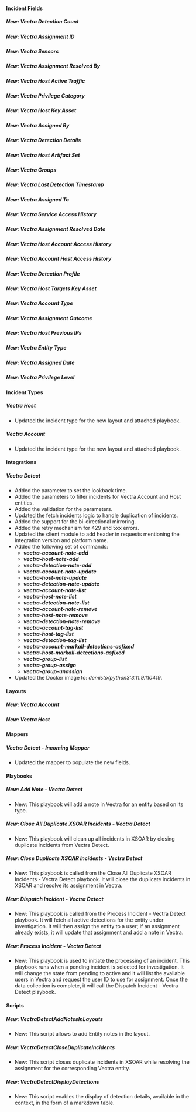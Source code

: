 
#### Incident Fields

##### New: Vectra Detection Count

##### New: Vectra Assignment ID

##### New: Vectra Sensors

##### New: Vectra Assignment Resolved By

##### New: Vectra Host Active Traffic

##### New: Vectra Privilege Category

##### New: Vectra Host Key Asset

##### New: Vectra Assigned By

##### New: Vectra Detection Details

##### New: Vectra Host Artifact Set

##### New: Vectra Groups

##### New: Vectra Last Detection Timestamp

##### New: Vectra Assigned To

##### New: Vectra Service Access History

##### New: Vectra Assignment Resolved Date

##### New: Vectra Host Account Access History

##### New: Vectra Account Host Access History

##### New: Vectra Detection Profile

##### New: Vectra Host Targets Key Asset

##### New: Vectra Account Type

##### New: Vectra Assignment Outcome

##### New: Vectra Host Previous IPs

##### New: Vectra Entity Type

##### New: Vectra Assigned Date

##### New: Vectra Privilege Level


#### Incident Types

##### Vectra Host

- Updated the incident type for the new layout and attached playbook.

##### Vectra Account

- Updated the incident type for the new layout and attached playbook.

#### Integrations

##### Vectra Detect

- Added the parameter to set the lookback time.
- Added the parameters to filter incidents for Vectra Account and Host entities.
- Added the validation for the parameters.
- Updated the fetch incidents logic to handle duplication of incidents.
- Added the support for the bi-directional mirroring.
- Added the retry mechanism for 429 and 5xx errors.
- Updated the client module to add header in requests mentioning the integration version and platform name.
- Added the following set of commands:
  - ***vectra-account-note-add***
  - ***vectra-host-note-add***
  - ***vectra-detection-note-add***
  - ***vectra-account-note-update***
  - ***vectra-host-note-update***
  - ***vectra-detection-note-update***
  - ***vectra-account-note-list***
  - ***vectra-host-note-list***
  - ***vectra-detection-note-list***
  - ***vectra-account-note-remove***
  - ***vectra-host-note-remove***
  - ***vectra-detection-note-remove***
  - ***vectra-account-tag-list***
  - ***vectra-host-tag-list***
  - ***vectra-detection-tag-list***
  - ***vectra-account-markall-detections-asfixed***
  - ***vectra-host-markall-detections-asfixed***
  - ***vectra-group-list***
  - ***vectra-group-assign***
  - ***vectra-group-unassign***
- Updated the Docker image to: *demisto/python3:3.11.9.110419*.

#### Layouts

##### New: Vectra Account

##### New: Vectra Host

#### Mappers

##### Vectra Detect - Incoming Mapper

- Updated the mapper to populate the new fields.

#### Playbooks

##### New: Add Note - Vectra Detect

- New: This playbook will add a note in Vectra for an entity based on its type.

##### New: Close All Duplicate XSOAR Incidents - Vectra Detect

- New: This playbook will clean up all incidents in XSOAR by closing duplicate incidents from Vectra Detect.

##### New: Close Duplicate XSOAR Incidents - Vectra Detect

- New: This playbook is called from the Close All Duplicate XSOAR Incidents - Vectra Detect playbook. It will close the duplicate incidents in XSOAR and resolve its assignment in Vectra.

##### New: Dispatch Incident - Vectra Detect

- New: This playbook is called from the Process Incident - Vectra Detect playbook. It will fetch all active detections for the entity under investigation. It will then assign the entity to a user; if an assignment already exists, it will update that assignment and add a note in Vectra.

##### New: Process Incident - Vectra Detect

- New: This playbook is used to initiate the processing of an incident. This playbook runs when a pending incident is selected for investigation. It will change the state from pending to active and it will list the available users in Vectra and request the user ID to use for assignment. Once the data collection is complete, it will call the Dispatch Incident - Vectra Detect playbook.

#### Scripts

##### New: VectraDetectAddNotesInLayouts

- New: This script allows to add Entity notes in the layout.

##### New: VectraDetectCloseDuplicateIncidents

- New: This script closes duplicate incidents in XSOAR while resolving the assignment for the corresponding Vectra entity.

##### New: VectraDetectDisplayDetections

- New: This script enables the display of detection details, available in the context, in the form of a markdown table.
